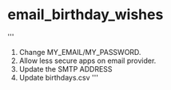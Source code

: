 # email_birthday_wishes
'''
1. Change MY_EMAIL/MY_PASSWORD.
2. Allow less secure apps on email provider.
3. Update the SMTP ADDRESS
4. Update birthdays.csv
'''
